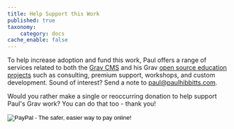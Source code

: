 ```yaml
---
title: Help Support this Work
published: true
taxonomy:
    category: docs
cache_enable: false
---
```


To help increase adoption and fund this work, Paul offers a range of services related to both the [Grav CMS](https://getgrav.org/) and his Grav [open source education projects](https://github.com/hibbitts-design) such as consulting, premium support, workshops, and custom development. Sound of interest? Send a note to [paul@paulhibbitts.com](mailto:paul@paulhibbitts.com).  

Would you rather make a single or reoccurring donation to help support Paul's Grav work? You can do that too - thank you!

<form action="https://www.paypal.com/cgi-bin/webscr" method="post" target="_top">
<input type="hidden" name="cmd" value="_s-xclick">
<input type="hidden" name="hosted_button_id" value="5RZ784EKKSZPN">
<input type="image" src="https://www.paypalobjects.com/en_US/i/btn/btn_donate_LG.gif" border="0" name="submit" alt="PayPal - The safer, easier way to pay online!">
<img alt="" border="0" src="https://www.paypalobjects.com/en_US/i/scr/pixel.gif" width="1" height="1">
</form>
